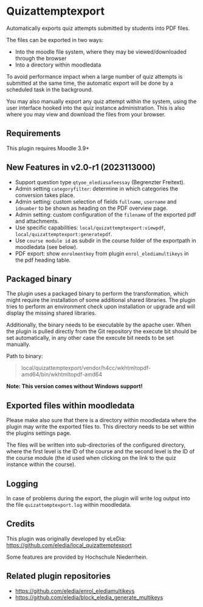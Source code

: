 # Quizattemptexport

Automatically exports quiz attempts submitted by students into PDF files.

The files can be exported in two ways:
* Into the moodle file system, where they may be viewed/downloaded through the browser
* Into a directory within moodledata

To avoid performance impact when a large number of quiz attempts is submitted at the same time, the automatic export will be done by a scheduled task in the background.

You may also manually export any quiz attempt within the system, using the user interface hooked into the quiz instance administration. This is also where you may view and download the files from your browser.

## Requirements
This plugin requires Moodle 3.9+

## New Features in v2.0-r1 (2023113000)
- Support question type `qtyoe_elediasafeessay` (Begrenzter Freitext).
- Admin setting `categoryfilter`: determine in which categories the conversion takes place.
- Admin setting: custom selection of fields `fullname`, `username` and `idnumber` to be shown as heading on the PDF overview page.
- Admin setting: custom configuration of the `filename` of the exported pdf and attachments.
- Use specific capabilities: `local/quizattemptexport:viewpdf`, `local/quizattemptexport:generatepdf`.
- Use `course module id` as subdir in the course folder of the exportpath in moodledata (see below).
- PDF export: show `enrolmentkey` from plugin `enrol_elediamultikeys` in the pdf heading table.

## Packaged binary
The plugin uses a packaged binary to perform the transformation, which might require the installation of some additional shared libraries.
The plugin tries to perform an environment check upon installation or upgrade and will display the missing shared libraries.

Additionally, the binary needs to be executable by the apache user. When the plugin is pulled directly from the Git repository
the execute bit should be set automatically, in any other case the execute bit needs to be set manually.

Path to binary:
> local/quizattemptexport/vendor/h4cc/wkhtmltopdf-amd64/bin/wkhtmltopdf-amd64
 
**Note: This version comes without Windows support!**

## Exported files within moodledata
Please make also sure that there is a directory within moodledata where the plugin may write the exported files to. 
This directory needs to be set within the plugins settings page.

The files will be written into sub-directories of the configured directory, where the first level is the ID of the course and
the second level is the ID of the course module (the id used when clicking on the link to the quiz instance within the course).

## Logging
In case of problems during the export, the plugin will write log output into the file `quizattemptexport.log` within moodledata.

## Credits
This plugin was originally developed by eLeDia: https://github.com/eledia/local_quizattemptexport

Some features are provided by Hochschule Niederrhein.

## Related plugin repositories
- https://github.com/eledia/enrol_elediamultikeys
- https://github.com/eledia/block_eledia_generate_multikeys
